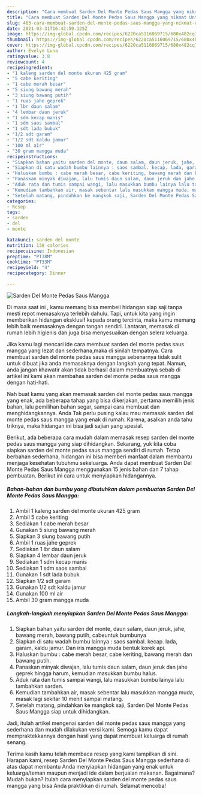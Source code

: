 ```yaml
---
description: "Cara membuat Sarden Del Monte Pedas Saus Mangga yang nikmat Untuk Jualan"
title: "Cara membuat Sarden Del Monte Pedas Saus Mangga yang nikmat Untuk Jualan"
slug: 403-cara-membuat-sarden-del-monte-pedas-saus-mangga-yang-nikmat-untuk-jualan
date: 2021-03-31T16:42:59.125Z
image: https://img-global.cpcdn.com/recipes/6220ca5116069715/680x482cq70/sarden-del-monte-pedas-saus-mangga-foto-resep-utama.jpg
thumbnail: https://img-global.cpcdn.com/recipes/6220ca5116069715/680x482cq70/sarden-del-monte-pedas-saus-mangga-foto-resep-utama.jpg
cover: https://img-global.cpcdn.com/recipes/6220ca5116069715/680x482cq70/sarden-del-monte-pedas-saus-mangga-foto-resep-utama.jpg
author: Evelyn Luna
ratingvalue: 3.8
reviewcount: 4
recipeingredient:
- "1 kaleng sarden del monte ukuran 425 gram"
- "5 cabe keriting"
- "1 cabe merah besar"
- "5 siung bawang merah"
- "3 siung bawang putih"
- "1 ruas jahe geprek"
- "1 lbr daun salam"
- "4 lembar daun jeruk"
- "1 sdm kecap manis"
- "1 sdm saos sambal"
- "1 sdt lada bubuk"
- "1/2 sdt garam"
- "1/2 sdt kaldu jamur"
- "100 ml air"
- "30 gram mangga muda"
recipeinstructions:
- "Siapkan bahan yaitu sarden del monte, daun salam, daun jeruk, jahe, bawang merah, bawang putih, cabeuntuk bumbunya"
- "Siapkan di satu wadah bumbu lainnya : saos sambal. kecap. lada, garam, kaldu jamur. Dan iris mangga muda bentuk korek api."
- "Haluskan bumbu : cabe merah besar, cabe keriting, bawang merah dan bawang putih."
- "Panaskan minyak diwajan, lalu tumis daun salam, daun jeruk dan jahe geprek hingga harum, kemudian masukkan bumbu halus."
- "Aduk rata dan tumis sampai wangi, lalu masukkan bumbu lainya lalu tambahkan sarden."
- "Kemudian tambahkan air, masak sebentar lalu masukkan mangga muda, masak lagi sekitar 10 menit sampai matang."
- "Setelah matang, pindahkan ke mangkok saji, Sarden Del Monte Pedas Saus Mangga siap untuk dihidangkan."
categories:
- Resep
tags:
- sarden
- del
- monte

katakunci: sarden del monte 
nutrition: 138 calories
recipecuisine: Indonesian
preptime: "PT38M"
cooktime: "PT33M"
recipeyield: "4"
recipecategory: Dinner

---
```



![Sarden Del Monte Pedas Saus Mangga](https://img-global.cpcdn.com/recipes/6220ca5116069715/680x482cq70/sarden-del-monte-pedas-saus-mangga-foto-resep-utama.jpg)

Di masa  saat ini , kamu memang bisa membeli hidangan siap saji tanpa mesti repot memasaknya terlebih dahulu. Tapi, untuk kita yang ingin memberikan hidangan eksklusif kepada orang tercinta, maka kamu memang lebih baik memasaknya dengan tangan sendiri. Lantaran, memasak di rumah lebih higienis dan juga bisa menyesuaikan dengan selera keluarga.

Jika kamu lagi mencari ide cara membuat sarden del monte pedas saus mangga yang lezat dan sederhana,maka di sinilah tempatnya. Cara membuat sarden del monte pedas saus mangga  sebenarnya tidak sulit untuk dibuat jika anda memasaknya dengan langkah yang tepat. Namun, anda jangan khawatir akan tidak berhasil dalam membuatnya 
sebab di artikel ini kami akan membahas sarden del monte pedas saus mangga dengan hati-hati.  



Nah buat kamu yang akan memasak sarden del monte pedas saus mangga yang enak, ada beberapa tahap yang bisa dikerjakan, pertama memilih jenis bahan, lalu pemilihan bahan segar, sampai cara membuat dan menghidangkannya. Anda Tak perlu pusing kalau mau memasak sarden del monte pedas saus mangga yang enak di rumah. Karena, asalkan anda  tahu triknya, maka hidangan ini bisa jadi sajian yang spesial.

Berikut, ada beberapa cara mudah dalam memasak resep sarden del monte pedas saus mangga yang siap dihidangkan. Sekarang, yuk kita coba siapkan sarden del monte pedas saus mangga sendiri di rumah. Tetap berbahan sederhana, hidangan ini bisa memberi manfaat dalam membantu menjaga kesehatan tubuhmu sekeluarga. Anda dapat membuat Sarden Del Monte Pedas Saus Mangga menggunakan 15 jenis bahan dan 7 tahap pembuatan. Berikut ini cara untuk menyiapkan hidangannya.

<!--inarticleads1-->

##### Bahan-bahan dan bumbu yang dibutuhkan dalam pembuatan Sarden Del Monte Pedas Saus Mangga:

1. Ambil 1 kaleng sarden del monte ukuran 425 gram
1. Ambil 5 cabe keriting
1. Sediakan 1 cabe merah besar
1. Gunakan 5 siung bawang merah
1. Siapkan 3 siung bawang putih
1. Ambil 1 ruas jahe geprek
1. Sediakan 1 lbr daun salam
1. Siapkan 4 lembar daun jeruk
1. Sediakan 1 sdm kecap manis
1. Sediakan 1 sdm saos sambal
1. Gunakan 1 sdt lada bubuk
1. Siapkan 1/2 sdt garam
1. Gunakan 1/2 sdt kaldu jamur
1. Gunakan 100 ml air
1. Ambil 30 gram mangga muda




<!--inarticleads2-->

##### Langkah-langkah menyiapkan Sarden Del Monte Pedas Saus Mangga:

1. Siapkan bahan yaitu sarden del monte, daun salam, daun jeruk, jahe, bawang merah, bawang putih, cabeuntuk bumbunya
1. Siapkan di satu wadah bumbu lainnya : saos sambal. kecap. lada, garam, kaldu jamur. Dan iris mangga muda bentuk korek api.
1. Haluskan bumbu : cabe merah besar, cabe keriting, bawang merah dan bawang putih.
1. Panaskan minyak diwajan, lalu tumis daun salam, daun jeruk dan jahe geprek hingga harum, kemudian masukkan bumbu halus.
1. Aduk rata dan tumis sampai wangi, lalu masukkan bumbu lainya lalu tambahkan sarden.
1. Kemudian tambahkan air, masak sebentar lalu masukkan mangga muda, masak lagi sekitar 10 menit sampai matang.
1. Setelah matang, pindahkan ke mangkok saji, Sarden Del Monte Pedas Saus Mangga siap untuk dihidangkan.




Jadi, itulah artikel mengenai  sarden del monte pedas saus mangga  yang sederhana dan mudah dilakukan versi kami. Semoga kamu dapat mempraktekkannya dengan hasil yang dapat membuat keluarga di rumah senang. 

Terima kasih kamu telah membaca resep yang kami tampilkan di sini. Harapan kami, resep  Sarden Del Monte Pedas Saus Mangga sederhana di atas dapat membantu Anda menyiapkan hidangan yang enak untuk keluarga/teman maupun menjadi ide dalam berjualan makanan. Bagaimana? Mudah bukan? Itulah cara menyiapkan sarden del monte pedas saus mangga yang bisa Anda praktikkan di rumah. Selamat mencoba!

